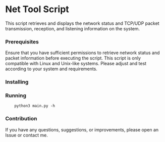 # Net Tool Script

This script retrieves and displays the network status and TCP/UDP packet transmission, reception, and listening information on the system.

### Prerequisites

Ensure that you have sufficient permissions to retrieve network status and packet information before executing the script.
This script is only compatible with Linux and Unix-like systems. Please adjust and test according to your system and requirements.

### Installing

### Running

```
    python3 main.py -h
```

### Contribution

If you have any questions, suggestions, or improvements, please open an Issue or contact me.
